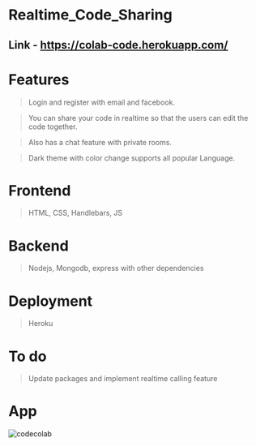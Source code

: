 # Realtime_Code_Sharing 

## Link - https://colab-code.herokuapp.com/

# Features 

> Login and register with email and facebook. 
 
> You can share your code in realtime so that the users can edit the code together.
 
> Also has a chat feature with private rooms.

> Dark theme with color change supports all popular Language.

# Frontend 

> HTML, CSS, Handlebars, JS

# Backend 

> Nodejs, Mongodb, express with other dependencies 

# Deployment

> Heroku

# To do

> Update packages and implement realtime calling feature

# App

![codecolab](https://user-images.githubusercontent.com/57112545/113929299-84815f80-980d-11eb-99de-7c6c2dba76be.png)
